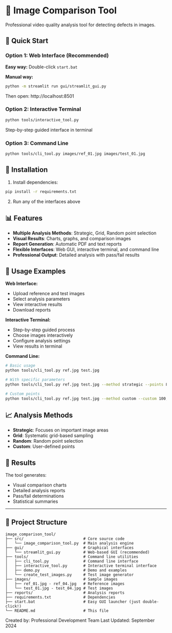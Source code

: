 # 🎥 Image Comparison Tool

Professional video quality analysis tool for detecting defects in images.

## 🚀 Quick Start

### Option 1: Web Interface (Recommended)
**Easy way:** Double-click `start.bat`

**Manual way:**
```bash
python -m streamlit run gui/streamlit_gui.py
```
Then open: http://localhost:8501

### Option 2: Interactive Terminal
```bash
python tools/interactive_tool.py
```
Step-by-step guided interface in terminal

### Option 3: Command Line
```bash
python tools/cli_tool.py images/ref_01.jpg images/test_01.jpg
```

## 🔧 Installation

1. Install dependencies:
```bash
pip install -r requirements.txt
```

2. Run any of the interfaces above

## 📊 Features

- **Multiple Analysis Methods**: Strategic, Grid, Random point selection
- **Visual Results**: Charts, graphs, and comparison images
- **Report Generation**: Automatic PDF and text reports
- **Flexible Interfaces**: Web GUI, interactive terminal, and command line
- **Professional Output**: Detailed analysis with pass/fail results

## 🎯 Usage Examples

**Web Interface:**
- Upload reference and test images
- Select analysis parameters
- View interactive results
- Download reports

**Interactive Terminal:**
- Step-by-step guided process
- Choose images interactively
- Configure analysis settings
- View results in terminal

**Command Line:**
```bash
# Basic usage
python tools/cli_tool.py ref.jpg test.jpg

# With specific parameters
python tools/cli_tool.py ref.jpg test.jpg --method strategic --points 8 --threshold 30.0

# Custom points
python tools/cli_tool.py ref.jpg test.jpg --method custom --custom 100,100 200,200 300,300
```

## 📈 Analysis Methods

- **Strategic**: Focuses on important image areas
- **Grid**: Systematic grid-based sampling
- **Random**: Random point selection
- **Custom**: User-defined points

## 🎨 Results

The tool generates:
- Visual comparison charts
- Detailed analysis reports
- Pass/fail determinations
- Statistical summaries

---

## 📁 Project Structure

```
image_comparison_tool/
├── src/                          # Core source code
│   └── image_comparison_tool.py  # Main analysis engine
├── gui/                          # Graphical interfaces
│   └── streamlit_gui.py          # Web-based GUI (recommended)
├── tools/                        # Command line utilities
│   ├── cli_tool.py               # Command line interface
│   ├── interactive_tool.py       # Interactive terminal interface
│   ├── demo.py                   # Demo and examples
│   └── create_test_images.py     # Test image generator
├── images/                       # Sample images
│   ├── ref_01.jpg - ref_04.jpg   # Reference images
│   └── test_01.jpg - test_04.jpg # Test images
├── reports/                      # Analysis reports
├── requirements.txt              # Dependencies
├── start.bat                     # Easy GUI launcher (just double-click!)
└── README.md                     # This file
```

Created by: Professional Development Team
Last Updated: September 2024
